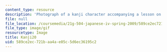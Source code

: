 ```yaml
---
content_type: resource
description: 'Photograph of a kanji character accompanying a lesson on Japanese. '
file: null
file_location: /coursemedia/21g-504-japanese-iv-spring-2009/589ce2ec721baa4ae05c5d6ec36195c2_Kanji20.gif
file_type: image/gif
resourcetype: Image
title: Kanji20
uid: 589ce2ec-721b-aa4a-e05c-5d6ec36195c2
---
```

